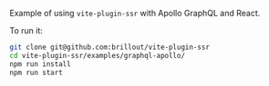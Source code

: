 Example of using `vite-plugin-ssr` with Apollo GraphQL and React.

To run it:

```bash
git clone git@github.com:brillout/vite-plugin-ssr
cd vite-plugin-ssr/examples/graphql-apollo/
npm run install
npm run start
```
